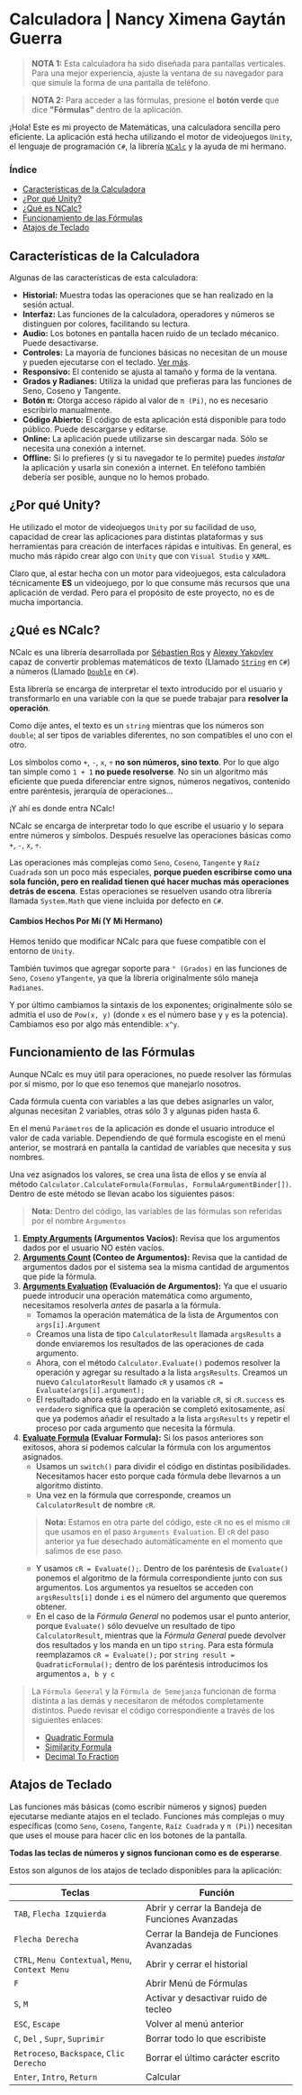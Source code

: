﻿# Calculadora | Nancy Ximena Gaytán Guerra

> **NOTA 1:** Esta calculadora ha sido diseñada para pantallas verticales. Para una mejor experiencia, ajuste la ventana de su navegador para que simule la forma de una pantalla de teléfono.

> **NOTA 2:** Para acceder a las fórmulas, presione el **botón verde** que dice **"Fórmulas"** dentro de la aplicación.

¡Hola! Este es mi proyecto de Matemáticas, una calculadora sencilla pero eficiente. La aplicación está hecha utilizando el motor de videojuegos `Unity`, el lenguaje de programación `C#`,  la librería [`NCalc`](https://github.com/ncalc/ncalc) y la ayuda de mi hermano.

### Índice
* [Características de la Calculadora](#características-de-la-calculadora)
* [¿Por qué Unity?](#por-qué-unity)
* [¿Qué es NCalc?](#qué-es-ncalc)
* [Funcionamiento de las Fórmulas](#funcionamiento-de-las-fórmulas)
* [Atajos de Teclado](#atajos-de-teclado)

## Características de la Calculadora
Algunas de las características de esta calculadora:
* **Historial:** Muestra todas las operaciones que se han realizado en la sesión actual.
* **Interfaz:** Las funciones de la calculadora, operadores y números se distinguen por colores, facilitando su lectura.
* **Audio:** Los botones en pantalla hacen ruido de un teclado mécanico. Puede desactivarse.
* **Controles:** La mayoría de funciones básicas no necesitan de un mouse y pueden ejecutarse con el teclado. [Ver más](#atajos-de-teclado).
* **Responsivo:** El contenido se ajusta al tamaño y forma de la ventana.
* **Grados y Radianes:** Utiliza la unidad que prefieras para las funciones de Seno, Coseno y Tangente.
* **Botón π:** Otorga acceso rápido al valor de `π (Pi)`, no es necesario escribirlo manualmente.
* **Código Abierto:** El código de esta aplicación está disponible para todo público. Puede descargarse y editarse.
* **Online:** La aplicación puede utilizarse sin descargar nada. Sólo se necesita una conexión a internet.
* **Offline:** Si lo prefieres (y si tu navegador te lo permite) puedes *instalar* la aplicación y usarla sin conexión a internet. En teléfono también debería ser posible, aunque no lo hemos probado.

## ¿Por qué Unity?
He utilizado el motor de videojuegos `Unity` por su facilidad de uso, capacidad de crear las aplicaciones para distintas plataformas y sus herramientas para creación de interfaces rápidas e intuitivas. En general, es mucho más rápido crear algo con `Unity` que con `Visual Studio` y `XAML`.


Claro que, al estar hecha con un motor para videojuegos, esta calculadora técnicamente **ES** un videojuego, por lo que consume más recursos que una aplicación de verdad. Pero para el propósito de este proyecto, no es de mucha importancia.


## ¿Qué es NCalc?
NCalc es una librería desarrollada por [Sébastien Ros](https://github.com/sebastienros) y [Alexey Yakovlev](https://github.com/yallie) capaz de convertir problemas matemáticos de texto (Llamado [`String`](https://learn.microsoft.com/es-mx/dotnet/csharp/programming-guide/strings/) en `C#`) a números (Llamado [`Double`](https://learn.microsoft.com/es-mx/dotnet/csharp/language-reference/builtin-types/floating-point-numeric-types) en `C#`).

Esta librería se encarga de interpretar el texto introducido por el usuario y transformarlo en una variable con la que se puede trabajar para **resolver la operación**.

Como dije antes, el texto es un `string` mientras que los números son `double`; al ser tipos de variables diferentes, no son compatibles el uno con el otro.

Los símbolos como `+`, `-`, `x`, `÷` **no son números, sino texto**. Por lo que algo tan simple como `1 + 1` **no puede resolverse**. No sin un algoritmo más eficiente que pueda diferenciar entre signos, números negativos, contenido entre paréntesis, jerarquía de operaciones...

¡Y ahí es donde entra NCalc!

NCalc se encarga de interpretar todo lo que escribe el usuario y lo separa entre números y símbolos. Después resuelve las operaciones básicas como `+`, `-`, `x`, `÷`.

Las operaciones más complejas como `Seno`, `Coseno`, `Tangente` y `Raíz Cuadrada` son un poco más especiales, **porque pueden escribirse como una sola función, pero en realidad tienen qué hacer muchas más operaciones detrás de escena**. Estas operaciones se resuelven usando otra librería llamada `System.Math` que viene incluida por defecto en `C#`.

#### Cambios Hechos Por Mí (Y Mi Hermano)

Hemos tenido que modificar NCalc para que fuese compatible con el entorno de `Unity`.

También tuvimos que agregar soporte para `° (Grados)` en las funciones de `Seno`, `Coseno` y`Tangente`, ya que la librería originalmente sólo maneja `Radianes`.

Y por último cambiamos la sintaxis de los exponentes; originalmente sólo se admitía el uso de `Pow(x, y)` (donde `x` es el número base y `y` es la potencia). Cambiamos eso por algo más entendible: `x^y`.

## Funcionamiento de las Fórmulas

Aunque NCalc es muy útil para operaciones, no puede resolver las fórmulas por sí mismo, por lo que eso tenemos que manejarlo nosotros.

Cada fórmula cuenta con variables a las que debes asignarles un valor, algunas necesitan 2 variables, otras sólo 3 y algunas piden hasta 6.

En el menú `Parámetros` de la aplicación es donde el usuario introduce el valor de cada variable. Dependiendo de qué formula escogiste en el menú anterior, se mostrará en pantalla la cantidad de variables que necesita y sus nombres.

Una vez asignados los valores, se crea una lista de ellos y se envía al método `Calculator.CalculateFormula(Formulas, FormulaArgumentBinder[])`. Dentro de este método se llevan acabo los siguientes pasos:

> **Nota:** Dentro del código, las variables de las fórmulas son referidas por el nombre `Argumentos`

1. **[Empty Arguments](https://github.com/IDGG73/Calculadora/blob/af338753cfc3a748eb3bb92b5d1fa9f2d27c0862/Codigo%20Fuente/Codigo%20de%20la%20App/Scripts/Calculator.cs#LL320C32-L320C32) (Argumentos Vacíos):** Revisa que los argumentos dados por el usuario NO estén vacíos.
2. **[Arguments Count](https://github.com/IDGG73/Calculadora/blob/af338753cfc3a748eb3bb92b5d1fa9f2d27c0862/Codigo%20Fuente/Codigo%20de%20la%20App/Scripts/Calculator.cs#LL330C9-L330C9) (Conteo de Argumentos):** Revisa que la cantidad de argumentos dados por el sistema sea la misma cantidad de argumentos que pide la fórmula.
3. **[Arguments Evaluation](https://github.com/IDGG73/Calculadora/blob/af338753cfc3a748eb3bb92b5d1fa9f2d27c0862/Codigo%20Fuente/Codigo%20de%20la%20App/Scripts/Calculator.cs#LL346C9-L346C9) (Evaluación de Argumentos):** Ya que el usuario puede introducir una operación matemática como argumento, necesitamos resolverla *antes* de pasarla a la fórmula.
	* Tomamos la operación matemática de la lista de Argumentos con `args[i].Argument`
	* Creamos una lista de tipo `CalculatorResult` llamada `argsResults` a donde enviaremos los resultados de las operaciones de cada argumento.
	* Ahora, con el método `Calculator.Evaluate()` podemos resolver la operación y agregar su resultado a la lista `argsResults`. Creamos un nuevo `CalculatorResult` llamado `cR` y usamos `cR = Evaluate(args[i].argument);`
	* El resultado ahora está guardado en la variable `cR`, si `cR.success` es `verdadero` significa que la operación se completó exitosamente, así que ya podemos añadir el resultado a la lista `argsResults` y repetir el proceso por cada argumento que necesita la fórmula.
4. **[Evaluate Formula](https://github.com/IDGG73/Calculadora/blob/af338753cfc3a748eb3bb92b5d1fa9f2d27c0862/Codigo%20Fuente/Codigo%20de%20la%20App/Scripts/Calculator.cs#LL369C9-L369C9) (Evaluar Formula):** Si los pasos anteriores son exitosos, ahora sí podemos calcular la fórmula con los argumentos asignados.
	* Usamos un `switch()` para dividir el código en distintas posibilidades. Necesitamos hacer esto porque cada fórmula debe llevarnos a un algoritmo distinto.
	* Una vez en la fórmula que corresponde, creamos un `CalculatorResult` de nombre `cR`.
	> **Nota:** Estamos en otra parte del código, este `cR` no es el mismo `cR` que usamos en el paso `Arguments Evaluation`. El `cR` del paso anterior ya fue desechado automáticamente en el momento que salimos de ese paso.
	* Y usamos `cR = Evaluate();`. Dentro de los paréntesis de `Evaluate()` ponemos el algoritmo de la fórmula correspondiente junto con sus argumentos. Los argumentos ya resueltos se acceden con `argsResults[i]` donde `i` es el número del argumento que queremos obtener.
	* En el caso de la *Fórmula General* no podemos usar el punto anterior, porque `Evaluate()` sólo devuelve un resultado de tipo `CalculatorResult`, mientras que la *Fórmula General* puede devolver dos resultados y los manda en un tipo `string`. Para esta fórmula reemplazamos `cR = Evaluate();` por `string result = QuadraticFormula();` dentro de los paréntesis introducimos los argumentos `a, b y c`

> La `Fórmula General` y la `Fórmula de Semejanza` funcionan de forma distinta a las demás y necesitaron de métodos completamente distintos. Puede revisar el código correspondiente a través de los siguientes enlaces:
> * [Quadratic Formula](https://github.com/IDGG73/Calculadora/blob/af338753cfc3a748eb3bb92b5d1fa9f2d27c0862/Codigo%20Fuente/Codigo%20de%20la%20App/Scripts/Calculator.cs#LL451C9-L451C9)
> * [Similarity Formula](https://github.com/IDGG73/Calculadora/blob/af338753cfc3a748eb3bb92b5d1fa9f2d27c0862/Codigo%20Fuente/Codigo%20de%20la%20App/Scripts/Calculator.cs#LL486C9-L486C9)
> * [Decimal To Fraction](https://github.com/IDGG73/Calculadora/blob/af338753cfc3a748eb3bb92b5d1fa9f2d27c0862/Codigo%20Fuente/Codigo%20de%20la%20App/Scripts/Calculator.cs#LL669C5-L669C5)

## Atajos de Teclado

Las funciones más básicas (como escribir números y signos) pueden ejecutarse mediante atajos en el teclado. Funciones más complejas o muy específicas (como `Seno`, `Coseno`, `Tangente`, `Raíz Cuadrada` y `π (Pi)`) necesitan que uses el mouse para hacer clic en los botones de la pantalla.

**Todas las teclas de números y signos funcionan como es de esperarse**.

Estos son algunos de los atajos de teclado disponibles para la aplicación:

| Teclas      | Función |
| ----------- | ----------- |
| `TAB`, `Flecha Izquierda`| Abrir y cerrar la Bandeja de Funciones Avanzadas |
| `Flecha Derecha` | Cerrar la Bandeja de Funciones Avanzadas |
| `CTRL`, `Menu Contextual`, `Menu`, `Context Menu` | Abrir y cerrar el historial |
| `F` | Abrir Menú de Fórmulas |
| `S`, `M` | Activar y desactivar ruido de tecleo |
| `ESC`, `Escape` | Volver al menú anterior |
| `C`, `Del`  , `Supr`, `Suprimir` | Borrar todo lo que escribiste |
| `Retroceso`, `Backspace`, `Clic Derecho` | Borrar el último carácter escrito |
| `Enter`, `Intro`, `Return` | Calcular |
